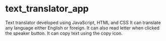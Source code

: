 # text_translator_app
Text translator developed using JavaScript, HTML and CSS
It can translate any language either English or foreign.
It can also read letter when clicked the speaker button.
It can copy text using the copy icon.
